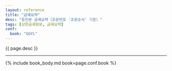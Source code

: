 ```yaml
---
layout: reference
title: "금궤요략"
desc: "등진본 금궤요략〔조문번호 '조문순서' 기준〕"
tags: [상한금궤원문, 금궤요략]
conf:
  book: "GGYL"
---
```


{{ page.desc }}

***

{% include book_body.md book=page.conf.book %}
